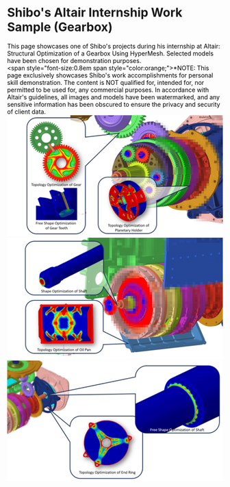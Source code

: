 # Shibo's Altair Internship Work Sample (Gearbox)
<span style="color:black"> This page showcases one of Shibo's projects during his internship at Altair: Structural Optimization of a Gearbox Using HyperMesh. Selected models have been chosen for demonstration purposes.<br>
<span style="font-size:0.8em span style="color:orange;">*NOTE: This page exclusively showcases Shibo's work accomplishments for personal skill demonstration.
The content is NOT qualified for, intended for, nor permitted to be used for, any commercial purposes. In accordance with Altair's guidelines, all images and models have been watermarked, and any sensitive information has been obscured to ensure the privacy and security of client data.
<img src="Gear_Showcase_1.png">
<img src="Gear_Showcase_2.png">
<img src="Gear_Showcase_3.png">
